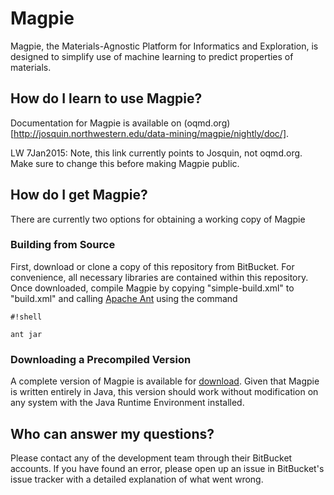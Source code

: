 # Magpie #

Magpie, the Materials-Agnostic Platform for Informatics and Exploration, is designed to simplify use of machine learning to predict properties of materials. 

## How do I learn to use Magpie? ##

Documentation for Magpie is available on (oqmd.org)[http://josquin.northwestern.edu/data-mining/magpie/nightly/doc/]. 

LW 7Jan2015: Note, this link currently points to Josquin, not oqmd.org. Make sure to change this before making Magpie public. 

## How do I get Magpie? ##

There are currently two options for obtaining a working copy of Magpie

### Building from Source ###

First, download or clone a copy of this repository from BitBucket. For convenience, all necessary libraries are contained within this repository. Once downloaded, compile Magpie by copying "simple-build.xml" to "build.xml" and calling [Apache Ant](http://ant.apache.org/) using the command
```
#!shell

ant jar
```

### Downloading a Precompiled Version ###

A complete version of Magpie is available for [download](http://josquin.northwestern.edu/data-mining/magpie/Magpie.zip). Given that Magpie is written entirely in Java, this version should work without modification on any system with the Java Runtime Environment installed.

## Who can answer my questions? ##

Please contact any of the development team through their BitBucket accounts. If you have found an error, please open up an issue in BitBucket's issue tracker with a detailed explanation of what went wrong.